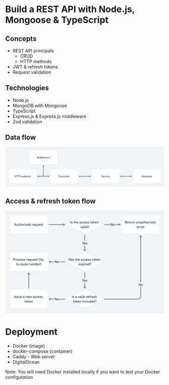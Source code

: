 # Build a REST API with Node.js, Mongoose & TypeScript

## Concepts
* REST API principals
    * CRUD
    * HTTP methods
* JWT & refresh tokens
* Request validation
## Technologies
* Node.js
* MongoDB with Mongoose
* TypeScript
* Express.js & Express.js middleware
* Zod validation


## Data flow
![](./diagrams/data-flow.png)


## Access & refresh token flow
![](./diagrams/refresh-token-flow.png)


# Deployment
* Docker (image)
* docker-compose (container)
* Caddy - Web server
* DigitalOcean

Note: You will need Docker installed locally if you want to test your Docker configutation
